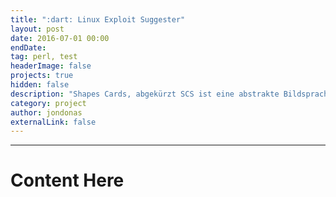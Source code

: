 ```yaml
---
title: ":dart: Linux Exploit Suggester"
layout: post
date: 2016-07-01 00:00
endDate:
tag: perl, test
headerImage: false
projects: true
hidden: false
description: "Shapes Cards, abgekürzt SCS ist eine abstrakte Bildsprache um sein Befinden auszudrücken"
category: project
author: jondonas
externalLink: false
---
```


---
# Content Here
